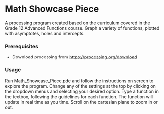 # Math Showcase Piece
A processing program created based on the curriculum covered in the Grade 12 Advanced Functions course. Graph a variety of functions, plotted with asymptotes, holes and intercepts. 


### Prerequisites
- Download processing from https://processing.org/download 
 
### Usage
Run Math_Showcase_Piece.pde and follow the instructions on screen to explore the program. Change any of the settings at the top by clicking on the dropdown menus and selecting your desired option. Type a function in the textbox, following the guidelines for each function. The function will update in real time as you time. Scroll on the cartesian plane to zoom in or out. 
